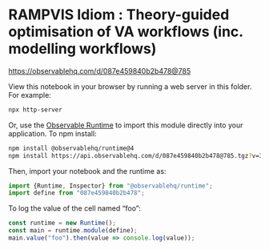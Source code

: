 # RAMPVIS Idiom : Theory-guided optimisation of VA workflows (inc. modelling workflows)

https://observablehq.com/d/087e459840b2b478@785

View this notebook in your browser by running a web server in this folder. For
example:

~~~sh
npx http-server
~~~

Or, use the [Observable Runtime](https://github.com/observablehq/runtime) to
import this module directly into your application. To npm install:

~~~sh
npm install @observablehq/runtime@4
npm install https://api.observablehq.com/d/087e459840b2b478@785.tgz?v=3
~~~

Then, import your notebook and the runtime as:

~~~js
import {Runtime, Inspector} from "@observablehq/runtime";
import define from "087e459840b2b478";
~~~

To log the value of the cell named “foo”:

~~~js
const runtime = new Runtime();
const main = runtime.module(define);
main.value("foo").then(value => console.log(value));
~~~
